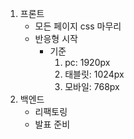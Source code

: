 1. 프론트
    - 모든 페이지 css 마무리
    - 반응형 시작
      - 기준 
         1. pc: 1920px
         2. 태블릿: 1024px
         3. 모바일: 768px
2. 백엔드
    - 리팩토링
    - 발표 준비